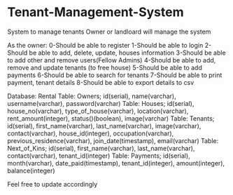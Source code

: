 # Tenant-Management-System
System to manage tenants
Owner or landloard will manage the system

As the owner:
0-Should be able to register
1-Should be able to login
2-Should be able to add, delete, update,  houses information
3-Should be able to add other and remove users(Fellow Admins)
4-Should be able to add, remove and update tenants (to free house)
5-Should be able to add payments
6-Should be able to search for tenants
7-Should be able to print payment, tenant details
8-Should be able to export details to csv

Database: Rental
Table: Owners; id(serial), name(varchar), username(varchar), password(varchar)
Table: Houses; id(serial), house_no(varchar), type_of_house(varchar), location(varchar), rent_amount(integer), status()(boolean), image(varchar)
Table: Tenants; id(serial), first_name(varchar), last_name(varchar), image(varchar), contact(varchar), house_id(integer), occupation(varchar), previous_residence(varchar), join_date(timestamp), email(varchar)
Table: Next_of_Kins; id(serial), first_name(varchar), last_name(varchar), contact(varchar), tenant_id(integer)
Table: Payments; id(serial), month(varchar), date_paid(timestamp), tenant_id(integer), amount(integer), balance(integer)  

Feel free to update accordingly
